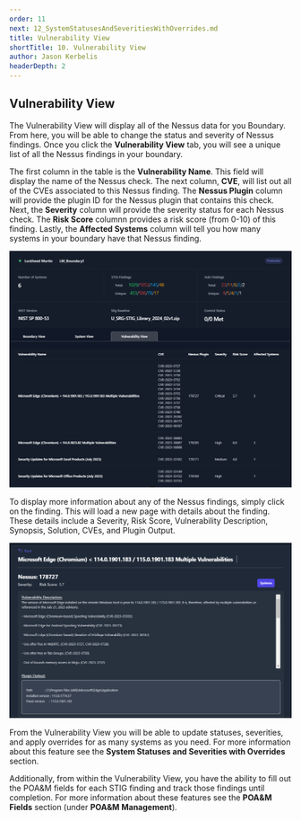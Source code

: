 ```yaml
---
order: 11
next: 12_SystemStatusesAndSeveritiesWithOverrides.md
title: Vulnerability View
shortTitle: 10. Vulnerability View
author: Jason Kerbelis
headerDepth: 2
---
```


## Vulnerability View

The Vulnerability View will display all of the Nessus data for you Boundary. From here, you will be able to change the status and severity of Nessus findings. Once you click the **Vulnerability View** tab, you will see a unique list of all the Nessus findings in your boundary.

The first column in the table is the **Vulnerability Name**. This field will display the name of the Nessus check. The next column, **CVE**, will list out all of the CVEs associated to this Nessus finding. The **Nessus Plugin** column will provide the plugin ID for the Nessus plugin that contains this check. Next, the **Severity** column will provide the severity status for each Nessus check. The **Risk Score** columnn provides a risk score (from 0-10) of this finding. Lastly, the **Affected Systems** column will tell you how many systems in your boundary have that Nessus finding.

![Figure 57: Vulnerability View](../../assets/user-guide/VulnerabilityView.png "Figure 57: Vulnerability View")

To display more information about any of the Nessus findings, simply click on the finding. This will load a new page with details about the finding. These details include a Severity, Risk Score, Vulnerability Description, Synopsis, Solution, CVEs, and Plugin Output. 

![Figure 58: Vulnerability View Detailed Findinging](../../assets/user-guide/VulnerabilityView_Detailed.png "Figure 58: Vulnerability View Detailed Findinging")

From the Vulnerability View you will be able to update statuses, severities, and apply overrides for as many systems as you need. For more information about this feature see the **System Statuses and Severities with Overrides** section. 

Additionally, from within the Vulnerability View, you have the ability to fill out the POA&M fields for each STIG finding and track those findings until completion. For more information about these features see the **POA&M Fields** section (under **POA&M Management**).
